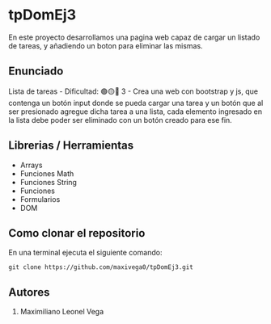 ﻿# tpDomEj3

En este proyecto desarrollamos una pagina web capaz de cargar un listado de tareas, y añadiendo un boton para eliminar las mismas.

## Enunciado
Lista de tareas - Dificultad: 🟢🟡🔴
3 - Crea una web con bootstrap y js, que contenga un botón input donde se pueda
cargar una tarea y un botón que al ser presionado agregue dicha tarea a una lista,
cada elemento ingresado en la lista debe poder ser eliminado con un botón creado
para ese fin.
## Librerias / Herramientas

- Arrays
- Funciones Math
- Funciones String
- Funciones
- Formularios
- DOM

## Como clonar el repositorio
En una terminal ejecuta el siguiente comando:

```
git clone https://github.com/maxivega0/tpDomEj3.git
```

## Autores

1. Maximiliano Leonel Vega
